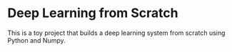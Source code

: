 # Deep Learning from Scratch
This is a toy project that builds a deep learning system from scratch using Python and Numpy.